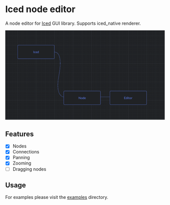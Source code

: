 # Iced node editor

A node editor for [Iced](https://github.com/iced-rs/iced) GUI library. Supports iced_native renderer.

![Example](./media/screenshot.PNG)

## Features

- [x] Nodes
- [x] Connections
- [x] Panning
- [x] Zooming
- [ ] Dragging nodes

## Usage

For examples please visit the [examples](./examples) directory.